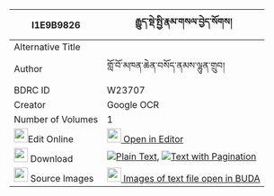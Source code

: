 |I1E9B9826|རྒྱུད་སྡེ་སྤྱི་རྣམ་གསལ་བྱེད་སོགས། 
| --- | --- 
|Alternative Title |
|Author| གློ་བོ་མཁན་ཆེན་བསོད་ནམས་ལྷུན་གྲུབ།
|BDRC ID | W23707
|Creator | Google OCR
|Number of Volumes| 1
|<img width="25" src="https://img.icons8.com/color/25/000000/edit-property.png">Edit Online| [<img width="25" src="https://avatars.githubusercontent.com/u/45091458?s=200&v=4"> Open in Editor](http://editor.openpecha.org/I1E9B9826)
|<img width="25" src="https://img.icons8.com/fluent/48/000000/download-2.png"/>  Download | [![](https://img.icons8.com/color/20/000000/txt.png)Plain Text](https://github.com/Openpecha/I1E9B9826/releases/download/v1/gyude_chi_namsal_je_sok_plain_I1E9B9826.zip), [![](https://img.icons8.com/color/20/000000/txt.png)Text with Pagination](https://github.com/Openpecha/I1E9B9826/releases/download/v1/gyude_chi_namsal_je_sok_pages_I1E9B9826.zip)
|<img width="25" src="https://img.icons8.com/plasticine/100/000000/pictures-folder.png"/>  Source Images | [<img width="25" src="https://library.bdrc.io/icons/BUDA-small.svg"> Images of text file open in BUDA](https://library.bdrc.io/show/bdr:W23707)